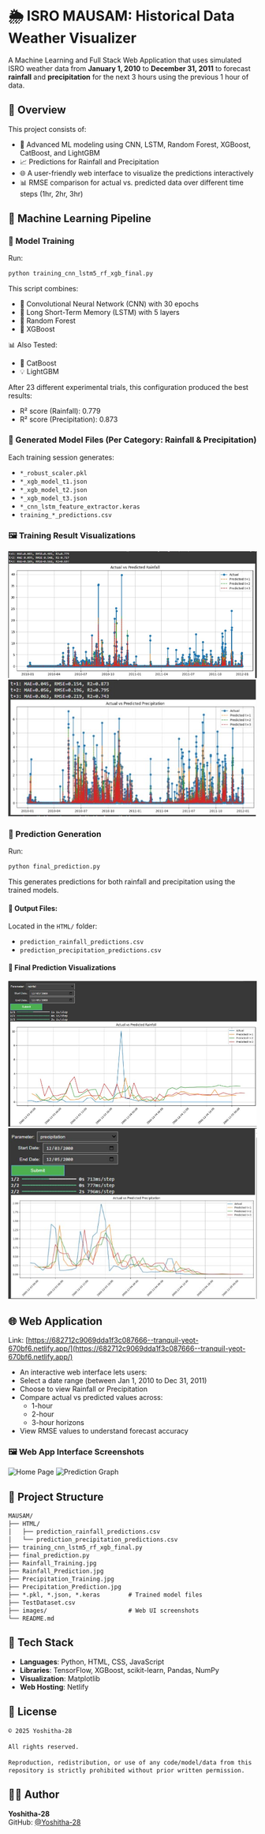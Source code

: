 # 🌦 ISRO MAUSAM: Historical Data Weather Visualizer

A Machine Learning and Full Stack Web Application that uses simulated ISRO weather data from **January 1, 2010** to **December 31, 2011** to forecast **rainfall** and **precipitation** for the next 3 hours using the previous 1 hour of data.

## 📖 Overview

This project consists of:
- 🔬 Advanced ML modeling using CNN, LSTM, Random Forest, XGBoost, CatBoost, and LightGBM
- 📈 Predictions for Rainfall and Precipitation
- 🌐 A user-friendly web interface to visualize the predictions interactively
- 📊 RMSE comparison for actual vs. predicted data over different time steps (1hr, 2hr, 3hr)

## 🧠 Machine Learning Pipeline

### 🔨 Model Training

Run:
```bash
python training_cnn_lstm5_rf_xgb_final.py
```

This script combines:
- 🧩 Convolutional Neural Network (CNN) with 30 epochs
- 🔁 Long Short-Term Memory (LSTM) with 5 layers
- 🌲 Random Forest
- 🚀 XGBoost

📊 Also Tested:
- 🧪 CatBoost
- 💡 LightGBM

After 23 different experimental trials, this configuration produced the best results:
- R² score (Rainfall): 0.779
- R² score (Precipitation): 0.873

### 📁 Generated Model Files (Per Category: Rainfall & Precipitation)
Each training session generates:
- `*_robust_scaler.pkl`
- `*_xgb_model_t1.json`
- `*_xgb_model_t2.json`
- `*_xgb_model_t3.json`
- `*_cnn_lstm_feature_extractor.keras`
- `training_*_predictions.csv`

### 🖼️ Training Result Visualizations
![Rainfall Training](Rainfall_Training.jpg)
![Precipitation Training](Precipitation_Training.jpg)

### 🔮 Prediction Generation
Run:
```bash
python final_prediction.py
```

This generates predictions for both rainfall and precipitation using the trained models.

#### 📁 Output Files:
Located in the `HTML/` folder:
- `prediction_rainfall_predictions.csv`
- `prediction_precipitation_predictions.csv`

#### 📸 Final Prediction Visualizations
![Rainfall Prediction](Rainfall_Prediction.jpg)
![Precipitation Prediction](Precipitation_Prediction.jpg)

## 🌐 Web Application
Link: [https://682712c9069dda1f3c087666--tranquil-yeot-670bf6.netlify.app/](https://682712c9069dda1f3c087666--tranquil-yeot-670bf6.netlify.app/)

- An interactive web interface lets users:
- Select a date range (between Jan 1, 2010 to Dec 31, 2011)
- Choose to view Rainfall or Precipitation
- Compare actual vs predicted values across:
  - 1-hour
  - 2-hour
  - 3-hour horizons
- View RMSE values to understand forecast accuracy

### 🖼️ Web App Interface Screenshots
![Home Page](images/home_page.jpg)
![Prediction Graph](images/prediction_graph.jpg)

## 📁 Project Structure
```
MAUSAM/
├── HTML/
│   ├── prediction_rainfall_predictions.csv
│   └── prediction_precipitation_predictions.csv
├── training_cnn_lstm5_rf_xgb_final.py
├── final_prediction.py
├── Rainfall_Training.jpg
├── Rainfall_Prediction.jpg
├── Precipitation_Training.jpg
├── Precipitation_Prediction.jpg
├── *.pkl, *.json, *.keras        # Trained model files
├── TestDataset.csv
├── images/                       # Web UI screenshots
└── README.md
```

## 🧰 Tech Stack
- **Languages**: Python, HTML, CSS, JavaScript
- **Libraries**: TensorFlow, XGBoost, scikit-learn, Pandas, NumPy
- **Visualization**: Matplotlib
- **Web Hosting**: Netlify

## 🔐 License
```
© 2025 Yoshitha-28

All rights reserved.

Reproduction, redistribution, or use of any code/model/data from this repository is strictly prohibited without prior written permission.
```

## 🙋‍♀️ Author
**Yoshitha-28**  
GitHub: [@Yoshitha-28](https://github.com/Yoshitha-28)
```
